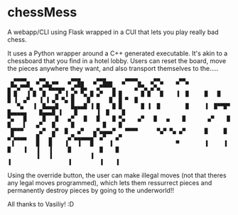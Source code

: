 # chessMess
A webapp/CLI using Flask wrapped in a CUI that lets you play really bad chess.

It uses a Python wrapper around a C++ generated executable. It's akin to a chessboard that you find in a hotel lobby.
Users can reset the board, move the pieces anywhere they want, and also transport themselves to the.....

```
 ▄▀▀▀▀▄  ▄▀▀▄ ▄▄   ▄▀▀█▄   ▄▀▀█▄▄   ▄▀▀▀▀▄   ▄▀▀▄    ▄▀▀▄      ▄▀▀▄▀▀▀▄  ▄▀▀█▄▄▄▄  ▄▀▀█▄   ▄▀▀▀▀▄      ▄▀▀▄ ▄▀▄ 
█ █   ▐ █  █   ▄▀ ▐ ▄▀ ▀▄ █ ▄▀   █ █      █ █   █    ▐  █     █   █   █ ▐  ▄▀   ▐ ▐ ▄▀ ▀▄ █    █      █  █ ▀  █ 
   ▀▄   ▐  █▄▄▄█    █▄▄▄█ ▐ █    █ █      █ ▐  █        █     ▐  █▀▀█▀    █▄▄▄▄▄    █▄▄▄█ ▐    █      ▐  █    █ 
▀▄   █     █   █   ▄▀   █   █    █ ▀▄    ▄▀   █   ▄    █       ▄▀    █    █    ▌   ▄▀   █     █         █    █  
 █▀▀▀     ▄▀  ▄▀  █   ▄▀   ▄▀▄▄▄▄▀   ▀▀▀▀      ▀▄▀ ▀▄ ▄▀      █     █    ▄▀▄▄▄▄   █   ▄▀    ▄▀▄▄▄▄▄▄▀ ▄▀   ▄▀   
 ▐       █   █    ▐   ▐   █     ▐                    ▀        ▐     ▐    █    ▐   ▐   ▐     █         █    █    
         ▐   ▐            ▐                                              ▐                  ▐         ▐    ▐    
```
Using the override button, the user can make illegal moves (not that theres any legal moves programmed), which lets them ressurrect pieces and 
permanently destroy pieces by going to the underworld!!


All thanks to Vasiliy! :D
